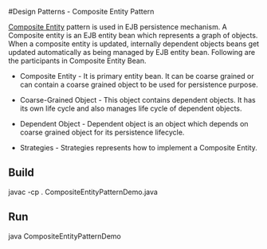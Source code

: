 #Design Patterns - Composite Entity Pattern

[Composite Entity](http://www.tutorialspoint.com/design_pattern/composite_entity_pattern.htm) pattern is used in EJB persistence mechanism. A Composite entity is an EJB entity bean which represents a graph of objects. When a composite entity is updated, internally dependent objects beans get updated automatically as being managed by EJB entity bean. Following are the participants in Composite Entity Bean.

* Composite Entity - It is primary entity bean. It can be coarse grained or can contain a coarse grained object to be used for persistence purpose.

* Coarse-Grained Object - This object contains dependent objects. It has its own life cycle and also manages life cycle of dependent objects.

* Dependent Object - Dependent object is an object which depends on coarse grained object for its persistence lifecycle.

* Strategies - Strategies represents how to implement a Composite Entity.


## Build

javac -cp . CompositeEntityPatternDemo.java

## Run

java CompositeEntityPatternDemo